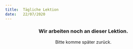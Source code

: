 ```yaml
---
title:  Tägliche Lektion
date:   22/07/2020
---
```


### <center>Wir arbeiten noch an dieser Lektion.</center>
<center>Bitte komme später zurück.</center>